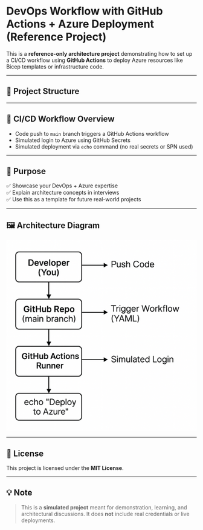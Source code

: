 # DevOps Workflow with GitHub Actions + Azure Deployment (Reference Project)

This is a **reference-only architecture project** demonstrating how to set up a CI/CD workflow using **GitHub Actions** to deploy Azure resources like Bicep templates or infrastructure code.

---

## 📁 Project Structure

---

## 🔧 CI/CD Workflow Overview

- Code push to `main` branch triggers a GitHub Actions workflow
- Simulated login to Azure using GitHub Secrets
- Simulated deployment via `echo` command (no real secrets or SPN used)

---

## 🧠 Purpose

✅ Showcase your DevOps + Azure expertise  
✅ Explain architecture concepts in interviews  
✅ Use this as a template for future real-world projects

---

## 🖼 Architecture Diagram

![CI/CD Flow](docs/github-actions-azure-cicd-flow.png)

---

## 📜 License

This project is licensed under the **MIT License**.

---

## 💡 Note

> This is a **simulated project** meant for demonstration, learning, and architectural discussions. It does **not** include real credentials or live deployments.

